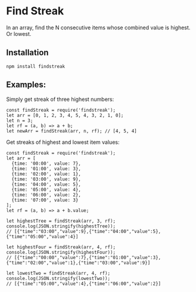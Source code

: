 # Find Streak

In an array, find the N consecutive items whose combined value is highest. Or lowest.

## Installation
    npm install findstreak

## Examples:

Simply get streak of three highest numbers:

    const findStreak = require('findstreak');
    let arr = [0, 1, 2, 3, 4, 5, 4, 3, 2, 1, 0];
    let n = 3;
    let rf = (a, b) => a + b;
    let newArr = findStreak(arr, n, rf); // [4, 5, 4]

Get streaks of highest and lowest item values:

    const findStreak = require('findstreak');
    let arr = [
      {time: '00:00', value: 7},
      {time: '01:00', value: 3},
      {time: '02:00', value: 1},
      {time: '03:00', value: 9},
      {time: '04:00', value: 5},
      {time: '05:00', value: 4},
      {time: '06:00', value: 2},
      {time: '07:00', value: 3}
    ];
    let rf = (a, b) => a + b.value;

    let highestTree = findStreak(arr, 3, rf);
    console.log(JSON.stringify(highestTree));
    // [{"time":"03:00","value":9},{"time":"04:00","value":5},{"time":"05:00","value":4}]

    let highestFour = findStreak(arr, 4, rf);
    console.log(JSON.stringify(highestFour));
    // [{"time":"00:00","value":7},{"time":"01:00","value":3},{"time":"02:00","value":1},{"time":"03:00","value":9}]

    let lowestTwo = findStreak(arr, 4, rf);
    console.log(JSON.stringify(lowestTwo));
    // [{"time":"05:00","value":4},{"time":"06:00","value":2}]
